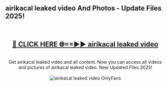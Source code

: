<h2>airikacal leaked video And Photos - Update Files 2025!</h2>
<br>
<div align="center">
<h2><a href="https://linkcuts.com/hfmhzwbr" rel="nofollow">🔴 CLICK HERE 🌐==►► airikacal leaked video</a></h2>
<br>
Get airikacal leaked video and all content. Now you can access all videos and pictures of airikacal leaked video. New Updated Files 2025!
<br>
<br>
<a href="https://linkcuts.com/hfmhzwbr" rel="nofollow" data-target="animated-image.originalLink"><img src="https://i.ibb.co.com/WyWwxjT/player-gif2.gif" alt="airikacal leaked video OnlyFans" style="max-width: 100%; display: inline-block;" data-target="animated-image.originalImage"></a>
</div>
<br>
